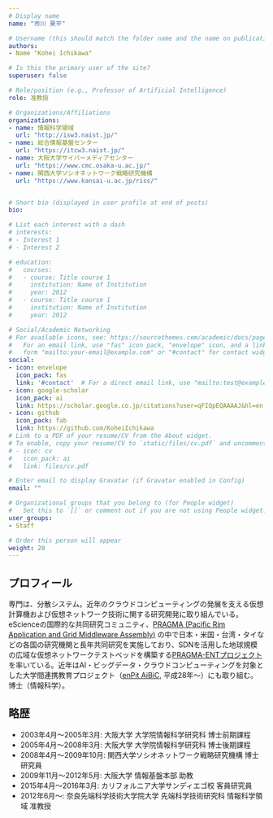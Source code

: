 ```yaml
---
# Display name
name: "市川 昊平"

# Username (this should match the folder name and the name on publications)
authors:
- Name "Kohei Ichikawa"

# Is this the primary user of the site?
superuser: false

# Role/position (e.g., Professor of Artificial Intelligence)
role: 准教授

# Organizations/Affiliations
organizations:
- name: 情報科学領域
  url: "http://isw3.naist.jp/"
- name: 総合情報基盤センター
  url: "https://itcw3.naist.jp/"
- name: 大阪大学サイバーメディアセンター
  url: "https://www.cmc.osaka-u.ac.jp/"
- name: 関西大学ソシオネットワーク戦略研究機構
  url: "https://www.kansai-u.ac.jp/riss/"


# Short bio (displayed in user profile at end of posts)
bio:

# List each interest with a dash
# interests:
# - Interest 1
# - Interest 2

# education:
#   courses:
#   - course: Title course 1
#     institution: Name of Institution
#     year: 2012
#   - course: Title course 1
#     institution: Name of Institution
#     year: 2012

# Social/Academic Networking
# For available icons, see: https://sourcethemes.com/academic/docs/page-builder/#icons
#   For an email link, use "fas" icon pack, "envelope" icon, and a link in the
#   form "mailto:your-email@example.com" or "#contact" for contact widget.
social:
- icon: envelope
  icon_pack: fas
  link: '#contact'  # For a direct email link, use "mailto:test@example.org".
- icon: google-scholar
  icon_pack: ai
  link: https://scholar.google.co.jp/citations?user=qFIQpEQAAAAJ&hl=en
- icon: github
  icon_pack: fab
  link: https://github.com/KoheiIchikawa
# Link to a PDF of your resume/CV from the About widget.
# To enable, copy your resume/CV to `static/files/cv.pdf` and uncomment the lines below.
# - icon: cv
#   icon_pack: ai
#   link: files/cv.pdf

# Enter email to display Gravatar (if Gravatar enabled in Config)
email: ""

# Organizational groups that you belong to (for People widget)
#   Set this to `[]` or comment out if you are not using People widget.
user_groups:
- Staff

# Order this person will appear
weight: 20
---
```


## プロフィール

専門は、分散システム。近年のクラウドコンピューティングの発展を支える仮想計算機および仮想ネットワーク技術に関する研究開発に取り組んでいる。eScienceの国際的な共同研究コミュニティ、[PRAGMA (Pacific Rim Application and Grid Middleware Assembly)](https://www.pragma-grid.net/) の中で日本・米国・台湾・タイなどの各国の研究機関と長年共同研究を実施しており、SDNを活用した地球規模の広域な仮想ネットワークテストベッドを構築する[PRAGMA-ENTプロジェクト](https://github.com/pragmagrid/pragma_ent/wiki)を率いている。近年はAI・ビッグデータ・クラウドコンピューティングを対象とした大学間連携教育プロジェクト（[enPit AiBiC](https://aibic-spiral.enpit.jp/), 平成28年～）にも取り組む。博士（情報科学）。

## 略歴

- 2003年4月〜2005年3月: 大阪大学 大学院情報科学研究科 博士前期課程
- 2005年4月〜2008年3月: 大阪大学 大学院情報科学研究科 博士後期課程
- 2008年4月〜2009年10月: 関西大学ソシオネットワーク戦略研究機構 博士研究員
- 2009年11月〜2012年5月: 大阪大学 情報基盤本部 助教
- 2015年4月～2016年3月: カリフォルニア大学サンディエゴ校 客員研究員
- 2012年6月〜: 奈良先端科学技術大学院大学 先端科学技術研究科 情報科学領域 准教授

